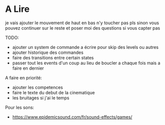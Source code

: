 # A Lire

je vais ajouter le mouvement de haut en bas n'y toucher pas pls sinon vous pouvez continuer sur le reste et poser moi des questions si vous capter pas

TODO:

- ajouter un system de commande a écrire pour skip des levels ou autres
- ajouter historique des commandes
- faire des transitions entre certain states
- passer tout les events d'un coup au lieu de boucler a chaque fois mais a faire en dernier

A faire en priorité:

- ajouter les competences
- faire le texte du debut de la cinematique
- les bruitages si j'ai le temps

Pour les sons:

- https://www.epidemicsound.com/fr/sound-effects/games/
